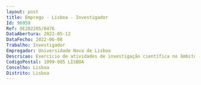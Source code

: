 ```yaml
--- 
layout: post
title: Emprego - Lisboa - Investigador
Id: 96959
Ref: OE202205/0476
DataAbertura: 2022-05-12
DataFecho: 2022-06-08
Trabalho: Investigador
Empregador: Universidade Nova de Lisboa
Descricao: Exercício de atividades de investigação científica no âmbito do projeto Estratégico do Instituto de Estudos Medievais (IEM), através do Financiamento Programático do Instituto de Estudos Medievais   UIDP 00749 2020, financiado pela Fundação para a Ciência e Tecnologia através de fundos nacionais.
CodigoPostal: 1099-085 LISBOA
Concelho: Lisboa
Distrito: Lisboa
--- 
```

